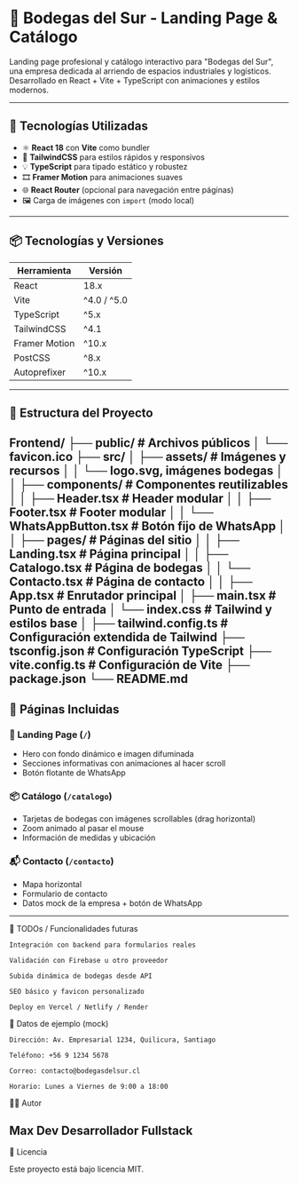 # 🏢 Bodegas del Sur - Landing Page & Catálogo

Landing page profesional y catálogo interactivo para "Bodegas del Sur", una empresa dedicada al arriendo de espacios industriales y logísticos. Desarrollado en React + Vite + TypeScript con animaciones y estilos modernos.

---

## 🚀 Tecnologías Utilizadas

- ⚛️ **React 18** con **Vite** como bundler
- 🎨 **TailwindCSS** para estilos rápidos y responsivos
- 💡 **TypeScript** para tipado estático y robustez
- 🎞️ **Framer Motion** para animaciones suaves
- 🌐 **React Router** (opcional para navegación entre páginas)
- 🖼️ Carga de imágenes con `import` (modo local)

---
## 📦 Tecnologías y Versiones

| Herramienta        | Versión     |
|--------------------|-------------|
| React              | 18.x        |
| Vite               | ^4.0 / ^5.0 |
| TypeScript         | ^5.x        |
| TailwindCSS        | ^4.1        |
| Framer Motion      | ^10.x       |
| PostCSS            | ^8.x        |
| Autoprefixer       | ^10.x       |

---

## 🧱 Estructura del Proyecto

Frontend/
├── public/ # Archivos públicos
│ └── favicon.ico
├── src/
│ ├── assets/ # Imágenes y recursos
│ │ └── logo.svg, imágenes bodegas
│
│ ├── components/ # Componentes reutilizables
│ │ ├── Header.tsx # Header modular
│ │ ├── Footer.tsx # Footer modular
│ │ └── WhatsAppButton.tsx # Botón fijo de WhatsApp
│
│ ├── pages/ # Páginas del sitio
│ │ ├── Landing.tsx # Página principal
│ │ ├── Catalogo.tsx # Página de bodegas
│ │ └── Contacto.tsx # Página de contacto
│
│ ├── App.tsx # Enrutador principal
│ ├── main.tsx # Punto de entrada
│ └── index.css # Tailwind y estilos base
│
├── tailwind.config.ts # Configuración extendida de Tailwind
├── tsconfig.json # Configuración TypeScript
├── vite.config.ts # Configuración de Vite
├── package.json
└── README.md
---

## 🧩 Páginas Incluidas

### 📌 Landing Page (`/`)
- Hero con fondo dinámico e imagen difuminada
- Secciones informativas con animaciones al hacer scroll
- Botón flotante de WhatsApp

### 📦 Catálogo (`/catalogo`)
- Tarjetas de bodegas con imágenes scrollables (drag horizontal)
- Zoom animado al pasar el mouse
- Información de medidas y ubicación

### 📬 Contacto (`/contacto`)
- Mapa horizontal
- Formulario de contacto
- Datos mock de la empresa + botón de WhatsApp

---

🧪 TODOs / Funcionalidades futuras

    Integración con backend para formularios reales

    Validación con Firebase u otro proveedor

    Subida dinámica de bodegas desde API

    SEO básico y favicon personalizado

    Deploy en Vercel / Netlify / Render

🧾 Datos de ejemplo (mock)

    Dirección: Av. Empresarial 1234, Quilicura, Santiago

    Teléfono: +56 9 1234 5678

    Correo: contacto@bodegasdelsur.cl

    Horario: Lunes a Viernes de 9:00 a 18:00
    
🧑‍💻 Autor

Max Dev
Desarrollador Fullstack 
---

📄 Licencia

Este proyecto está bajo licencia MIT.
